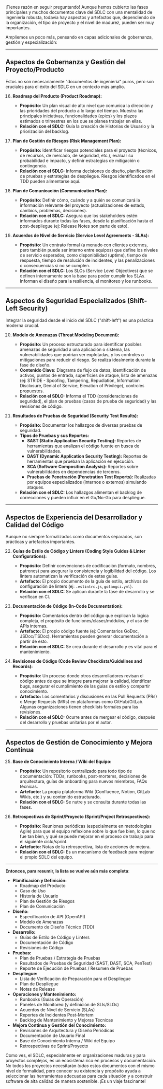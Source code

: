 ¡Tienes razón en seguir preguntando! Aunque hemos cubierto las fases principales y muchos documentos clave del SDLC con una mentalidad de ingeniería robusta, todavía hay aspectos y artefactos que, dependiendo de la organización, el tipo de proyecto y el nivel de madurez, pueden ser muy importantes.

Ampliemos un poco más, pensando en capas adicionales de gobernanza, gestión y especialización:

---

## Aspectos de Gobernanza y Gestión del Proyecto/Producto

Estos no son necesariamente "documentos de ingeniería" puros, pero son cruciales para el éxito del SDLC en un contexto más amplio.

16. **Roadmap del Producto (Product Roadmap):**
    
    * **Propósito:** Un plan visual de alto nivel que comunica la dirección y las prioridades del producto a lo largo del tiempo. Muestra las principales iniciativas, funcionalidades (epics) y los plazos estimados o trimestres en los que se planea trabajar en ellas.
    * **Relación con el SDLC:** Guía la creación de Historias de Usuario y la priorización del backlog.

17. **Plan de Gestión de Riesgos (Risk Management Plan):**
    
    * **Propósito:** Identificar riesgos potenciales para el proyecto (técnicos, de recursos, de mercado, de seguridad, etc.), evaluar su probabilidad e impacto, y definir estrategias de mitigación o contingencia.
    * **Relación con el SDLC:** Informa decisiones de diseño, planificación de pruebas y estrategias de despliegue. Riesgos identificados en el TDD pueden alimentarse aquí.

18. **Plan de Comunicación (Communication Plan):**
    
    * **Propósito:** Definir cómo, cuándo y a quién se comunicará la información relevante del proyecto (actualizaciones de estado, cambios, problemas, decisiones).
    * **Relación con el SDLC:** Asegura que los stakeholders estén informados durante todas las fases, desde la planificación hasta el post-despliegue (ej: Release Notes son parte de esto).

19. **Acuerdos de Nivel de Servicio (Service Level Agreements - SLAs):**
    
    * **Propósito:** Un contrato formal (a menudo con clientes externos, pero también puede ser interno entre equipos) que define los niveles de servicio esperados, como disponibilidad (uptime), tiempo de respuesta, tiempo de resolución de incidentes, y las penalizaciones o consecuencias si no se cumplen.
    * **Relación con el SDLC:** Los SLOs (Service Level Objectives) que se definen internamente son la base para poder cumplir los SLAs. Informan el diseño para la resiliencia, el monitoreo y los runbooks.

---

## Aspectos de Seguridad Especializados (Shift-Left Security)

Integrar la seguridad desde el inicio del SDLC ("shift-left") es una práctica moderna crucial.

20. **Modelo de Amenazas (Threat Modeling Document):**
    
    * **Propósito:** Un proceso estructurado para identificar posibles amenazas de seguridad a una aplicación o sistema, las vulnerabilidades que podrían ser explotadas, y los controles o mitigaciones para reducir el riesgo. Se realiza idealmente durante la fase de diseño.
    * **Contenido Clave:** Diagrama de flujo de datos, identificación de activos, puntos de entrada, superficies de ataque, lista de amenazas (ej: STRIDE - Spoofing, Tampering, Repudiation, Information Disclosure, Denial of Service, Elevation of Privilege), controles propuestos.
    * **Relación con el SDLC:** Informa el TDD (consideraciones de seguridad), el plan de pruebas (casos de prueba de seguridad) y las revisiones de código.

21. **Resultados de Pruebas de Seguridad (Security Test Results):**
    
    * **Propósito:** Documentar los hallazgos de diversas pruebas de seguridad.
    * **Tipos de Pruebas y sus Reportes:**
      * **SAST (Static Application Security Testing):** Reportes de herramientas que analizan el código fuente en busca de vulnerabilidades.
      * **DAST (Dynamic Application Security Testing):** Reportes de herramientas que prueban la aplicación en ejecución.
      * **SCA (Software Composition Analysis):** Reportes sobre vulnerabilidades en dependencias de terceros.
      * **Pruebas de Penetración (Penetration Test Reports):** Realizadas por equipos especializados (internos o externos) simulando ataques.
    * **Relación con el SDLC:** Los hallazgos alimentan el backlog de correcciones y pueden influir en el Go/No-Go para despliegue.

---

## Aspectos de Experiencia del Desarrollador y Calidad del Código

Aunque no siempre formalizados como documentos separados, son prácticas y artefactos importantes.

22. **Guías de Estilo de Código y Linters (Coding Style Guides & Linter Configurations):**
    
    * **Propósito:** Definir convenciones de codificación (formato, nombres, patrones) para asegurar la consistencia y legibilidad del código. Los linters automatizan la verificación de estas guías.
    * **Artefacto:** El propio documento de la guía de estilo, archivos de configuración de linters (ej: `.eslintrc.js`, `golangci.yml`).
    * **Relación con el SDLC:** Se aplican durante la fase de desarrollo y se verifican en CI.

23. **Documentación de Código (In-Code Documentation):**
    
    * **Propósito:** Comentarios dentro del código que explican la lógica compleja, el propósito de funciones/clases/módulos, y el uso de APIs internas.
    * **Artefacto:** El propio código fuente (ej: Comentarios GoDoc, JSDoc/TSDoc). Herramientas pueden generar documentación a partir de esto.
    * **Relación con el SDLC:** Se crea durante el desarrollo y es vital para el mantenimiento.

24. **Revisiones de Código (Code Review Checklists/Guidelines and Records):**
    
    * **Propósito:** Un proceso donde otros desarrolladores revisan el código antes de que se integre para mejorar la calidad, identificar bugs, asegurar el cumplimiento de las guías de estilo y compartir conocimiento.
    * **Artefacto:** Los comentarios y discusiones en las Pull Requests (PRs) o Merge Requests (MRs) en plataformas como GitHub/GitLab. Algunas organizaciones tienen checklists formales para las revisiones.
    * **Relación con el SDLC:** Ocurre antes de mergear el código, después del desarrollo y pruebas unitarias por el autor.

---

## Aspectos de Gestión de Conocimiento y Mejora Continua

25. **Base de Conocimiento Interna / Wiki del Equipo:**
    
    * **Propósito:** Un repositorio centralizado para todo tipo de documentación: TDDs, runbooks, post-mortems, decisiones de arquitectura, guías de onboarding para nuevos miembros, FAQs técnicas.
    * **Artefacto:** La propia plataforma Wiki (Confluence, Notion, GitLab Wikis, etc.) y su contenido estructurado.
    * **Relación con el SDLC:** Se nutre y se consulta durante todas las fases.

26. **Retrospectivas de Sprint/Proyecto (Sprint/Project Retrospectives):**
    
    * **Propósito:** Reuniones periódicas (especialmente en metodologías Agile) para que el equipo reflexione sobre lo que fue bien, lo que no fue tan bien, y qué se puede mejorar en el proceso de trabajo para el siguiente ciclo/sprint.
    * **Artefacto:** Notas de la retrospectiva, lista de acciones de mejora.
    * **Relación con el SDLC:** Es un mecanismo de feedback para mejorar el propio SDLC del equipo.

---

**Entonces, para resumir, la lista se vuelve aún más completa:**

* **Planificación y Definición:**
  * Roadmap del Producto
  * Caso de Uso
  * Historia de Usuario
  * Plan de Gestión de Riesgos
  * Plan de Comunicación
* **Diseño:**
  * Especificación de API (OpenAPI)
  * Modelo de Amenazas
  * Documento de Diseño Técnico (TDD)
* **Desarrollo:**
  * Guías de Estilo de Código y Linters
  * Documentación de Código
  * Revisiones de Código
* **Pruebas:**
  * Plan de Pruebas / Estrategia de Pruebas
  * Resultados de Pruebas de Seguridad (SAST, DAST, SCA, PenTest)
  * Reporte de Ejecución de Pruebas / Resumen de Pruebas
* **Despliegue:**
  * Lista de Verificación de Preparación para el Despliegue
  * Plan de Despliegue
  * Notas de Release
* **Operaciones y Mantenimiento:**
  * Runbooks (Guías de Operación)
  * Paneles de Monitoreo (y definición de SLIs/SLOs)
  * Acuerdos de Nivel de Servicio (SLAs)
  * Reportes de Incidentes Post-Mortem
  * Backlog de Mantenimiento y Mejoras Técnicas
* **Mejora Continua y Gestión del Conocimiento:**
  * Revisiones de Arquitectura y Diseño Periódicas
  * Documentación de Usuario Final
  * Base de Conocimiento Interna / Wiki del Equipo
  * Retrospectivas de Sprint/Proyecto

Como ves, el SDLC, especialmente en organizaciones maduras y para proyectos complejos, es un ecosistema rico en procesos y documentación. No todos los proyectos necesitarán *todos* estos documentos con el mismo nivel de formalidad, pero conocer su existencia y propósito ayuda a seleccionar las herramientas adecuadas para cada situación y a construir software de alta calidad de manera sostenible. ¡Es un viaje fascinante!
